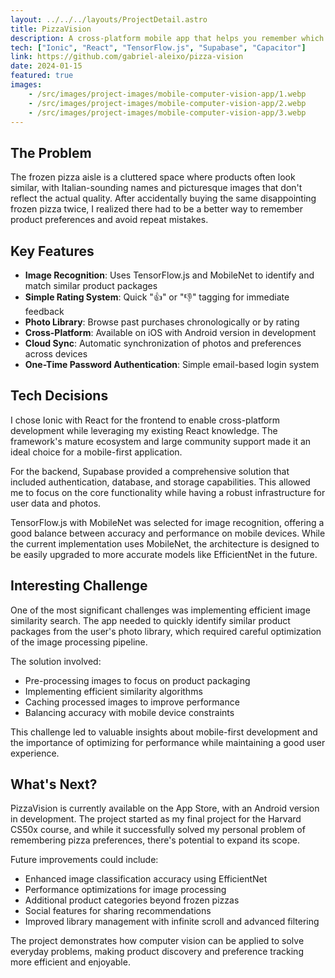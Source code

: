 ```yaml
---
layout: ../../../layouts/ProjectDetail.astro
title: PizzaVision
description: A cross-platform mobile app that helps you remember which frozen pizzas you've tried and liked, using computer vision to identify similar products
tech: ["Ionic", "React", "TensorFlow.js", "Supabase", "Capacitor"]
link: https://github.com/gabriel-aleixo/pizza-vision
date: 2024-01-15
featured: true
images:
    - /src/images/project-images/mobile-computer-vision-app/1.webp 
    - /src/images/project-images/mobile-computer-vision-app/2.webp
    - /src/images/project-images/mobile-computer-vision-app/3.webp
---
```


## The Problem

The frozen pizza aisle is a cluttered space where products often look similar, with Italian-sounding names and picturesque images that don't reflect the actual quality. After accidentally buying the same disappointing frozen pizza twice, I realized there had to be a better way to remember product preferences and avoid repeat mistakes.

## Key Features

- **Image Recognition**: Uses TensorFlow.js and MobileNet to identify and match similar product packages
- **Simple Rating System**: Quick "👍" or "👎" tagging for immediate feedback
- **Photo Library**: Browse past purchases chronologically or by rating
- **Cross-Platform**: Available on iOS with Android version in development
- **Cloud Sync**: Automatic synchronization of photos and preferences across devices
- **One-Time Password Authentication**: Simple email-based login system

## Tech Decisions

I chose Ionic with React for the frontend to enable cross-platform development while leveraging my existing React knowledge. The framework's mature ecosystem and large community support made it an ideal choice for a mobile-first application.

For the backend, Supabase provided a comprehensive solution that included authentication, database, and storage capabilities. This allowed me to focus on the core functionality while having a robust infrastructure for user data and photos.

TensorFlow.js with MobileNet was selected for image recognition, offering a good balance between accuracy and performance on mobile devices. While the current implementation uses MobileNet, the architecture is designed to be easily upgraded to more accurate models like EfficientNet in the future.

## Interesting Challenge

One of the most significant challenges was implementing efficient image similarity search. The app needed to quickly identify similar product packages from the user's photo library, which required careful optimization of the image processing pipeline.

The solution involved:

- Pre-processing images to focus on product packaging
- Implementing efficient similarity algorithms
- Caching processed images to improve performance
- Balancing accuracy with mobile device constraints

This challenge led to valuable insights about mobile-first development and the importance of optimizing for performance while maintaining a good user experience.

## What's Next?

PizzaVision is currently available on the App Store, with an Android version in development. The project started as my final project for the Harvard CS50x course, and while it successfully solved my personal problem of remembering pizza preferences, there's potential to expand its scope.

Future improvements could include:
- Enhanced image classification accuracy using EfficientNet
- Performance optimizations for image processing
- Additional product categories beyond frozen pizzas
- Social features for sharing recommendations
- Improved library management with infinite scroll and advanced filtering

The project demonstrates how computer vision can be applied to solve everyday problems, making product discovery and preference tracking more efficient and enjoyable.